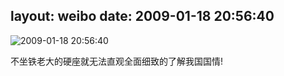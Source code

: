 layout: weibo
date: 2009-01-18 20:56:40
---
<meta name="referrer" content="no-referrer" />

<img src="/images/favicon.ico" style="float: left;"/>2009-01-18 20:56:40

不坐铁老大的硬座就无法直观全面细致的了解我国国情!

